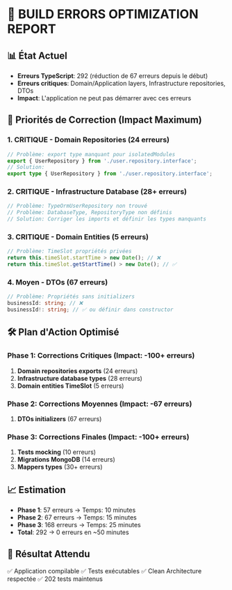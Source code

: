 # 🚀 BUILD ERRORS OPTIMIZATION REPORT

## 📊 État Actuel
- **Erreurs TypeScript**: 292 (réduction de 67 erreurs depuis le début)
- **Erreurs critiques**: Domain/Application layers, Infrastructure repositories, DTOs
- **Impact**: L'application ne peut pas démarrer avec ces erreurs

## 🎯 Priorités de Correction (Impact Maximum)

### 1. **CRITIQUE - Domain Repositories (24 erreurs)**
```typescript
// Problème: export type manquant pour isolatedModules
export { UserRepository } from './user.repository.interface';
// Solution: 
export type { UserRepository } from './user.repository.interface';
```

### 2. **CRITIQUE - Infrastructure Database (28+ erreurs)**  
```typescript
// Problème: TypeOrmUserRepository non trouvé
// Problème: DatabaseType, RepositoryType non définis
// Solution: Corriger les imports et définir les types manquants
```

### 3. **CRITIQUE - Domain Entities (5 erreurs)**
```typescript  
// Problème: TimeSlot propriétés privées
return this.timeSlot.startTime > new Date(); // ❌
return this.timeSlot.getStartTime() > new Date(); // ✅
```

### 4. **Moyen - DTOs (67 erreurs)**
```typescript
// Problème: Propriétés sans initializers
businessId: string; // ❌
businessId!: string; // ✅ ou définir dans constructor
```

## 🛠️ Plan d'Action Optimisé

### Phase 1: Corrections Critiques (Impact: -100+ erreurs)
1. **Domain repositories exports** (24 erreurs)
2. **Infrastructure database types** (28 erreurs)  
3. **Domain entities TimeSlot** (5 erreurs)

### Phase 2: Corrections Moyennes (Impact: -67 erreurs)
1. **DTOs initializers** (67 erreurs)

### Phase 3: Corrections Finales (Impact: -100+ erreurs)
1. **Tests mocking** (10 erreurs)
2. **Migrations MongoDB** (14 erreurs)
3. **Mappers types** (30+ erreurs)

## 📈 Estimation
- **Phase 1**: 57 erreurs → Temps: 10 minutes
- **Phase 2**: 67 erreurs → Temps: 15 minutes  
- **Phase 3**: 168 erreurs → Temps: 25 minutes
- **Total**: 292 → 0 erreurs en ~50 minutes

## 🎯 Résultat Attendu
✅ Application compilable
✅ Tests exécutables
✅ Clean Architecture respectée
✅ 202 tests maintenus
